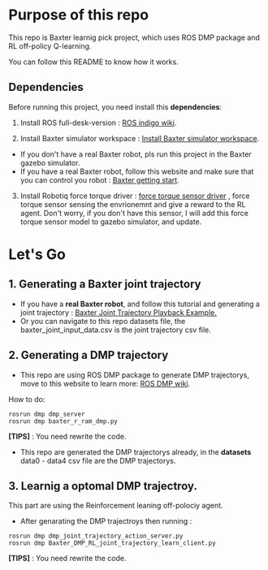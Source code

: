 # Purpose of this repo
This repo is Baxter learnig pick project, which uses ROS DMP package and RL off-policy Q-learning.

You can follow this README to know how it works.
## Dependencies

Before running this project, you need install this **dependencies**:

1. Install ROS full-desk-version : [ ROS indigo wiki](http://wiki.ros.org/ROS/Installation).

2. Install Baxter simulator workspace : [Install Baxter simulator workspace](http://sdk.rethinkrobotics.com/wiki/Simulator_Installation).
 * If you don't have a real Baxter robot, pls run this project in the Baxter gazebo simulator.
 * If you have a real Baxter robot, follow this website and  make sure that you can control you robot : [Baxter getting start](http://sdk.rethinkrobotics.com/wiki/Getting_Started).
3. Install Robotiq force torque driver : [force torque sensor driver](https://github.com/ros-industrial/robotiq/tree/jade-devel/robotiq_force_torque_sensor) , force torque sensor sensing the envrionemnt and give a reward to the RL agent. Don't worry, if you don't have this sensor, I will add this force torque sensor model to gazebo simulator, and update.

# Let's Go
## 1. Generating a Baxter joint trajectory

 * If you have a **real Baxter robot**, and follow this tutorial and generating a joint trajectory : [Baxter Joint Trajectory Playback Example. ](http://sdk.rethinkrobotics.com/wiki/Joint_Trajectory_Playback_Example)
 * Or you can navigate to this repo datasets file, the baxter_joint_input_data.csv is the joint trajectory csv file.

## 2. Generating a DMP trajectory

 * This repo are using ROS DMP package to generate DMP trajectorys, move to this website to learn more: [ROS DMP wiki](http://wiki.ros.org/dmp).

  How to do:

```
rosrun dmp dmp_server
rosrun dmp baxter_r_ram_dmp.py
```
**[TIPS]** : You need rewrite the code.

 * This repo are generated the DMP trajectorys already, in the **datasets** data0 - data4 csv file are the DMP trajectorys.

## 3. Learnig a optomal DMP trajectroy.
This part are using the Reinforcement leaning off-polociy agent.

 * After genarating the DMP trajectroys then running :

 ```
 rosrun dmp dmp_joint_trajectory_action_server.py
 rosrun dmp Baxter_DMP_RL_joint_trajectory_learn_client.py
 ```
 **[TIPS]** : You need rewrite the code.

